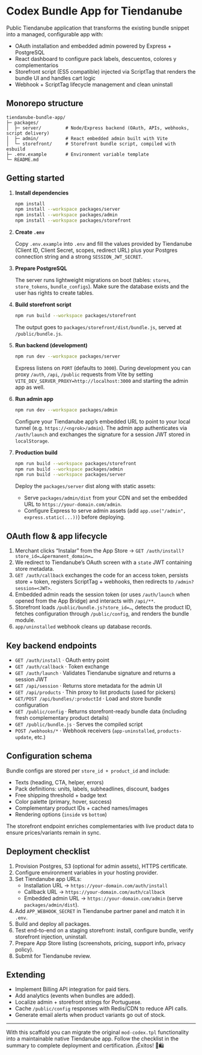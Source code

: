 # Codex Bundle App for Tiendanube

Public Tiendanube application that transforms the existing bundle snippet into a managed, configurable app with:

- OAuth installation and embedded admin powered by Express + PostgreSQL
- React dashboard to configure pack labels, descuentos, colores y complementarios
- Storefront script (ES5 compatible) injected via ScriptTag that renders the bundle UI and handles cart logic
- Webhook + ScriptTag lifecycle management and clean uninstall

## Monorepo structure

```
tiendanube-bundle-app/
├─ packages/
│  ├─ server/         # Node/Express backend (OAuth, APIs, webhooks, script delivery)
│  ├─ admin/          # React embedded admin built with Vite
│  └─ storefront/     # Storefront bundle script, compiled with esbuild
├─ .env.example       # Environment variable template
└─ README.md
```

## Getting started

1. **Install dependencies**

   ```bash
   npm install
   npm install --workspace packages/server
   npm install --workspace packages/admin
   npm install --workspace packages/storefront
   ```

2. **Create `.env`**

   Copy `.env.example` into `.env` and fill the values provided by Tiendanube (Client ID, Client Secret, scopes, redirect URL) plus your Postgres connection string and a strong `SESSION_JWT_SECRET`.

3. **Prepare PostgreSQL**

   The server runs lightweight migrations on boot (tables: `stores`, `store_tokens`, `bundle_configs`). Make sure the database exists and the user has rights to create tables.

4. **Build storefront script**

   ```bash
   npm run build --workspace packages/storefront
   ```

   The output goes to `packages/storefront/dist/bundle.js`, served at `/public/bundle.js`.

5. **Run backend (development)**

   ```bash
   npm run dev --workspace packages/server
   ```

   Express listens on `PORT` (defaults to `3000`). During development you can proxy `/auth`, `/api`, `/public` requests from Vite by setting `VITE_DEV_SERVER_PROXY=http://localhost:3000` and starting the admin app as well.

6. **Run admin app**

   ```bash
   npm run dev --workspace packages/admin
   ```

   Configure your Tiendanube app’s embedded URL to point to your local tunnel (e.g. `https://<ngrok>/admin`). The admin app authenticates via `/auth/launch` and exchanges the signature for a session JWT stored in `localStorage`.

7. **Production build**

   ```bash
   npm run build --workspace packages/storefront
   npm run build --workspace packages/admin
   npm run build --workspace packages/server
   ```

   Deploy the `packages/server` dist along with static assets:

   - Serve `packages/admin/dist` from your CDN and set the embedded URL to `https://your-domain.com/admin`.
   - Configure Express to serve admin assets (add `app.use("/admin", express.static(...))`) before deploying.

## OAuth flow & app lifecycle

1. Merchant clicks “Instalar” from the App Store → `GET /auth/install?store_id=…&permanent_domain=…`
2. We redirect to Tiendanube’s OAuth screen with a `state` JWT containing store metadata.
3. `GET /auth/callback` exchanges the code for an access token, persists store + token, registers ScriptTag + webhooks, then redirects to `/admin?session=<JWT>`.
4. Embedded admin reads the session token (or uses `/auth/launch` when opened from the App Bridge) and interacts with `/api/**`.
5. Storefront loads `/public/bundle.js?store_id=…`, detects the product ID, fetches configuration through `/public/config`, and renders the bundle module.
6. `app/uninstalled` webhook cleans up database records.

## Key backend endpoints

- `GET /auth/install` · OAuth entry point  
- `GET /auth/callback` · Token exchange  
- `GET /auth/launch` · Validates Tiendanube signature and returns a session JWT  
- `GET /api/session` · Returns store metadata for the admin UI  
- `GET /api/products` · Thin proxy to list products (used for pickers)  
- `GET/POST /api/bundles/:productId` · Load and store bundle configuration  
- `GET /public/config` · Returns storefront-ready bundle data (including fresh complementary product details)  
- `GET /public/bundle.js` · Serves the compiled script  
- `POST /webhooks/*` · Webhook receivers (`app-uninstalled`, `products-update`, etc.)

## Configuration schema

Bundle configs are stored per `store_id + product_id` and include:

- Texts (heading, CTA, helper, errors)  
- Pack definitions: units, labels, subheadlines, discount, badges  
- Free shipping threshold + badge text  
- Color palette (primary, hover, success)  
- Complementary product IDs + cached names/images  
- Rendering options (`inside` vs `bottom`)

The storefront endpoint enriches complementaries with live product data to ensure prices/variants remain in sync.

## Deployment checklist

1. Provision Postgres, S3 (optional for admin assets), HTTPS certificate.  
2. Configure environment variables in your hosting provider.  
3. Set Tiendanube app URLs:  
   - Installation URL -> `https://your-domain.com/auth/install`  
   - Callback URL -> `https://your-domain.com/auth/callback`  
   - Embedded admin URL -> `https://your-domain.com/admin` (serve `packages/admin/dist`).  
4. Add `APP_WEBHOOK_SECRET` in Tiendanube partner panel and match it in `.env`.  
5. Build and deploy all packages.  
6. Test end-to-end on a staging storefront: install, configure bundle, verify storefront injection, uninstall.  
7. Prepare App Store listing (screenshots, pricing, support info, privacy policy).  
8. Submit for Tiendanube review.

## Extending

- Implement Billing API integration for paid tiers.  
- Add analytics (events when bundles are added).  
- Localize admin + storefront strings for Portuguese.  
- Cache `/public/config` responses with Redis/CDN to reduce API calls.  
- Generate email alerts when product variants go out of stock.

---

With this scaffold you can migrate the original `mod-codex.tpl` functionality into a maintainable native Tiendanube app. Follow the checklist in the summary to complete deployment and certification. ¡Éxitos! 💪🛍️
